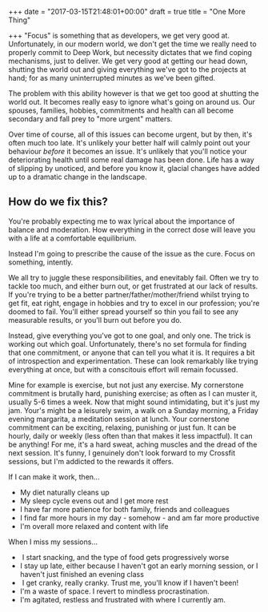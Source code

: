 +++
date = "2017-03-15T21:48:01+00:00"
draft = true
title = "One More Thing"

+++
"Focus" is something that as developers, we get very good at. Unfortunately, in our modern world, we don't get the time we really need to properly commit to Deep Work, but necessity dictates that we find coping mechanisms, just to deliver. We get very good at getting our head down, shutting the world out and giving everything we've got to the projects at hand; for as many uninterrupted minutes as we've been gifted.

The problem with this ability however is that we get too good at shutting the world out. It becomes really easy to ignore what's going on around us. Our spouses, families, hobbies, commitments and health can all become secondary and fall prey to "more urgent" matters.

Over time of course, all of this issues can become urgent, but by then, it's often much too late. It's unlikely your better half will calmly point out your behaviour *before* it becomes an issue. It's unlikely that you'll notice your deteriorating health until some real damage has been done. Life has a way of slipping by unoticed, and before you know it, glacial changes have added up to a dramatic change in the landscape.

## How do we fix this?

You're probably expecting me to wax lyrical about the importance of balance and moderation. How everything in the correct dose will leave you with a life at a comfortable equilibrium.

Instead I'm going to prescribe the cause of the issue as the cure. Focus on something, intently.

We all try to juggle these responsibilities, and enevitably fail. Often we try to tackle too much, and either burn out, or get frustrated at our lack of results. If you're trying to be a better partner/father/mother/friend whilst trying to get fit, eat right, engage in hobbies and try to excel in our profession; you're doomed to fail. You'll either spread yourself so thin you fail to see any measurable results, or you'll burn out before you do.

Instead, give everything you've got to one goal, and only one. The trick is working out which goal. Unfortunately, there's no set formula for finding that one commitment, or anyone that can tell you what it is. It requires a bit of introspection and experimentation. These can look remarkably like trying everything at once, but with a conscitouis effort will remain focussed.

Mine for example is exercise, but not just any exercise. My cornerstone commitment is brutally hard, punishing exercise; as often as I can muster it, usually 5-6 times a week. Now that might sound intimidating, but it's just my jam. Your's might be a leisurely swim, a walk on a Sunday morning, a Friday evening margarita, a meditation session at lunch. Your cornerstone commitment can be exciting, relaxing, punishing or just fun. It can be hourly, daily or weekly (less often than that makes it less impactful). It can be anything! For me, it's a hard sweat, aching muscles and the dread of the next session. It's funny, I genuinely don't look forward to my Crossfit sessions, but I'm addicted to the rewards it offers.

If I can make it work, then...

*   <span style="-webkit-text-size-adjust: 100%;"></span>My diet naturally cleans up
*   My sleep cycle evens out and I get more rest
*   I have far more patience for both family, friends and colleagues
*   I find far more hours in my day - somehow - and am far more productive
*   I'm overall more relaxed and content with life

<div>When I miss my sessions...</div>

<div>

*   <span style="-webkit-text-size-adjust: 100%;"></span> I start snacking, and the type of food gets progressively worse
*   I stay up late, either because I haven't got an early morning session, or I haven't just finished an evening class
*   <span style="-webkit-text-size-adjust: 100%;"></span> I get cranky, really cranky. Trust me, you'll know if I haven't been!
*   I'm a waste of space. I revert to mindless procrastination.
*   I'm agitated, restless and frustrated with where I currently am.

</div>